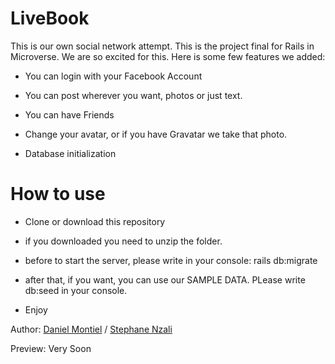 # LiveBook

This is our own social network attempt. This is the project final for Rails in Microverse. We are so excited for this. Here is some few features we added: 


* You can login with your Facebook Account

* You can post wherever you want, photos or just text.

* You can have Friends

* Change your avatar, or if you have Gravatar we take that photo.

* Database initialization


# How to use

* Clone or download this repository

* if you downloaded you need to unzip the folder.

* before to start the server, please write in your console: rails db:migrate

* after that, if you want, you can use our SAMPLE DATA. PLease write db:seed in your console.

* Enjoy

Author: <a href="https://github.com/danmontielh">Daniel Montiel</a> / <a href="https://github.com/TheBigSteph">Stephane Nzali</a>

Preview: Very Soon


